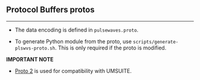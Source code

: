 ## Protocol Buffers protos
-------

* The data encoding is defined in `pulsewaves.proto`.

* To generate Python module from the proto, use `scripts/generate-plswvs-proto.sh`. This is only required if the proto is modified.

**IMPORTANT NOTE**

* [Proto 2](https://github.com/protocolbuffers/protobuf/releases/tag/v2.6.1) is used for compatibility with UMSUITE.